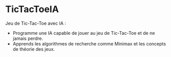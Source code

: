 # TicTacToeIA
Jeu de Tic-Tac-Toe avec IA :  
- Programme une IA capable de jouer au jeu de Tic-Tac-Toe et de ne jamais perdre. 
- Apprends les algorithmes de recherche comme Minimax et les concepts de théorie des jeux.
